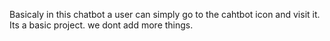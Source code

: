 Basicaly in this chatbot a user can simply go to the cahtbot icon and visit it.
Its a basic project. we dont add more things.
